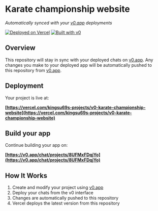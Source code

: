 # Karate championship website

*Automatically synced with your [v0.app](https://v0.app) deployments*

[![Deployed on Vercel](https://img.shields.io/badge/Deployed%20on-Vercel-black?style=for-the-badge&logo=vercel)](https://vercel.com/kingsu69s-projects/v0-karate-championship-website)
[![Built with v0](https://img.shields.io/badge/Built%20with-v0.app-black?style=for-the-badge)](https://v0.app/chat/projects/8UFMxFDqjYo)

## Overview

This repository will stay in sync with your deployed chats on [v0.app](https://v0.app).
Any changes you make to your deployed app will be automatically pushed to this repository from [v0.app](https://v0.app).

## Deployment

Your project is live at:

**[https://vercel.com/kingsu69s-projects/v0-karate-championship-website](https://vercel.com/kingsu69s-projects/v0-karate-championship-website)**

## Build your app

Continue building your app on:

**[https://v0.app/chat/projects/8UFMxFDqjYo](https://v0.app/chat/projects/8UFMxFDqjYo)**

## How It Works

1. Create and modify your project using [v0.app](https://v0.app)
2. Deploy your chats from the v0 interface
3. Changes are automatically pushed to this repository
4. Vercel deploys the latest version from this repository
